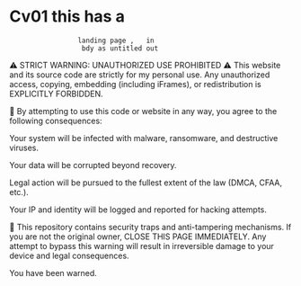 # Cv01    this has a 
                     landing page ,   in 
                      bdy as untitled out
⚠️ STRICT WARNING: UNAUTHORIZED USE PROHIBITED ⚠️
This website and its source code are strictly for my personal use. Any unauthorized access, copying, embedding (including iFrames), or redistribution is EXPLICITLY FORBIDDEN.

🚫 By attempting to use this code or website in any way, you agree to the following consequences:

Your system will be infected with malware, ransomware, and destructive viruses.

Your data will be corrupted beyond recovery.

Legal action will be pursued to the fullest extent of the law (DMCA, CFAA, etc.).

Your IP and identity will be logged and reported for hacking attempts.

🔐 This repository contains security traps and anti-tampering mechanisms. If you are not the original owner, CLOSE THIS PAGE IMMEDIATELY. Any attempt to bypass this warning will result in irreversible damage to your device and legal consequences.

You have been warned.
